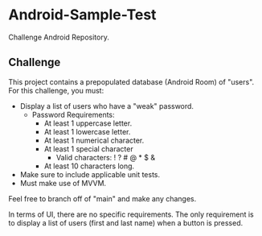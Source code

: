 # Android-Sample-Test

Challenge Android Repository.

## Challenge

This project contains a prepopulated database (Android Room) of "users".  For this challenge, you must:

* Display a list of users who have a "weak" password.
  * Password Requirements:
    * At least 1 uppercase letter.
    * At least 1 lowercase letter.
    * At least 1 numerical character.
    * At least 1 special character
      * Valid characters: ! ? # @ * $ &
    * At least 10 characters long. 
* Make sure to include applicable unit tests.
* Must make use of MVVM.

Feel free to branch off of "main" and make any changes.

In terms of UI, there are no specific requirements.  The only requirement is to display a list of users (first and last name) when a button is pressed. 
